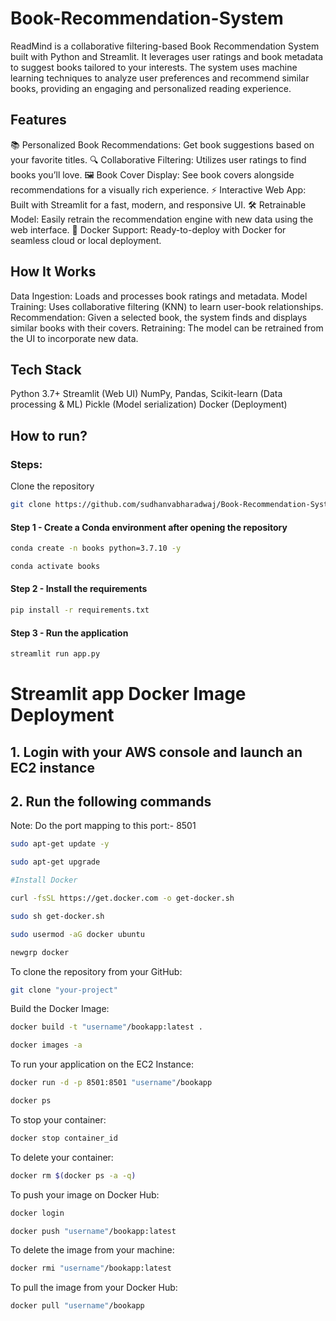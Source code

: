# Book-Recommendation-System

ReadMind is a collaborative filtering-based Book Recommendation System built with Python and Streamlit. It leverages user ratings and book metadata to suggest books tailored to your interests. The system uses machine learning techniques to analyze user preferences and recommend similar books, providing an engaging and personalized reading experience.

## Features
📚 Personalized Book Recommendations: Get book suggestions based on your favorite titles.
🔍 Collaborative Filtering: Utilizes user ratings to find books you’ll love.
🖼️ Book Cover Display: See book covers alongside recommendations for a visually rich experience.
⚡ Interactive Web App: Built with Streamlit for a fast, modern, and responsive UI.
🛠️ Retrainable Model: Easily retrain the recommendation engine with new data using the web interface.
🐳 Docker Support: Ready-to-deploy with Docker for seamless cloud or local deployment.

## How It Works
Data Ingestion: Loads and processes book ratings and metadata.
Model Training: Uses collaborative filtering (KNN) to learn user-book relationships.
Recommendation: Given a selected book, the system finds and displays similar books with their covers.
Retraining: The model can be retrained from the UI to incorporate new data.

## Tech Stack
Python 3.7+
Streamlit (Web UI)
NumPy, Pandas, Scikit-learn (Data processing & ML)
Pickle (Model serialization)
Docker (Deployment)

## How to run?
### Steps:

Clone the repository

```bash
git clone https://github.com/sudhanvabharadwaj/Book-Recommendation-System.git
```

#### Step 1 - Create a Conda environment after opening the repository

```bash
conda create -n books python=3.7.10 -y
```

```bash
conda activate books
```

#### Step 2 - Install the requirements

```bash
pip install -r requirements.txt
```

#### Step 3 - Run the application

```bash
streamlit run app.py
```


# Streamlit app Docker Image Deployment

## 1. Login with your AWS console and launch an EC2 instance
## 2. Run the following commands

Note: Do the port mapping to this port:- 8501

```bash
sudo apt-get update -y

sudo apt-get upgrade

#Install Docker

curl -fsSL https://get.docker.com -o get-docker.sh

sudo sh get-docker.sh

sudo usermod -aG docker ubuntu

newgrp docker
```

To clone the repository from your GitHub:

```bash
git clone "your-project"
```

Build the Docker Image:

```bash
docker build -t "username"/bookapp:latest . 
```

```bash
docker images -a  
```

To run your application on the EC2 Instance:

```bash
docker run -d -p 8501:8501 "username"/bookapp
```

```bash
docker ps  
```

To stop your container:

```bash
docker stop container_id
```

To delete your container:

```bash
docker rm $(docker ps -a -q)
```

To push your image on Docker Hub:

```bash
docker login 
```

```bash
docker push "username"/bookapp:latest 
```

To delete the image from your machine:

```bash
docker rmi "username"/bookapp:latest
```

To pull the image from your Docker Hub:

```bash
docker pull "username"/bookapp
```